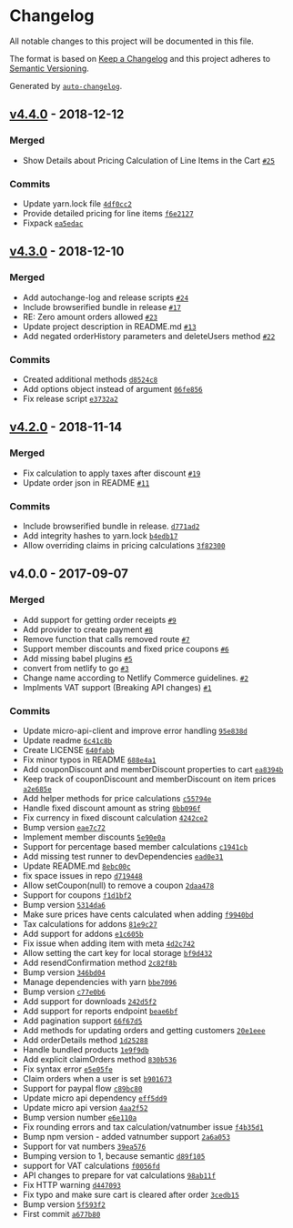 # Changelog

All notable changes to this project will be documented in this file.

The format is based on [Keep a Changelog](http://keepachangelog.com/en/1.0.0/)
and this project adheres to [Semantic Versioning](http://semver.org/spec/v2.0.0.html).

Generated by [`auto-changelog`](https://github.com/CookPete/auto-changelog).

## [v4.4.0](https://github.com/netlify/gocommerce-js/compare/v4.3.0...v4.4.0) - 2018-12-12

### Merged

- Show Details about Pricing Calculation of Line Items in the Cart [`#25`](https://github.com/netlify/gocommerce-js/pull/25)

### Commits

- Update yarn.lock file [`4df0cc2`](https://github.com/netlify/gocommerce-js/commit/4df0cc24a1b985af399841bee2f1631d3258e23b)
- Provide detailed pricing for line items [`f6e2127`](https://github.com/netlify/gocommerce-js/commit/f6e2127403fcd17865b3e5468f2ae0bdf41964ac)
- Fixpack [`ea5edac`](https://github.com/netlify/gocommerce-js/commit/ea5edac165c0e1f026f9f64aadba62aecafff7de)

## [v4.3.0](https://github.com/netlify/gocommerce-js/compare/v4.2.0...v4.3.0) - 2018-12-10

### Merged

- Add autochange-log and release scripts [`#24`](https://github.com/netlify/gocommerce-js/pull/24)
- Include browserified bundle in release [`#17`](https://github.com/netlify/gocommerce-js/pull/17)
- RE: Zero amount orders allowed [`#23`](https://github.com/netlify/gocommerce-js/pull/23)
- Update project description in README.md [`#13`](https://github.com/netlify/gocommerce-js/pull/13)
- Add negated orderHistory parameters and deleteUsers method [`#22`](https://github.com/netlify/gocommerce-js/pull/22)

### Commits

- Created additional methods [`d8524c8`](https://github.com/netlify/gocommerce-js/commit/d8524c8d295dc9bb859a0ec674781229b78ef831)
- Add options object instead of argument  [`06fe856`](https://github.com/netlify/gocommerce-js/commit/06fe85632ab09137fbc66b9aaa8b4432ad86e527)
- Fix release script [`e3732a2`](https://github.com/netlify/gocommerce-js/commit/e3732a2b3e56b50316b33421153238eac29d0b7f)

## [v4.2.0](https://github.com/netlify/gocommerce-js/compare/v4.0.0...v4.2.0) - 2018-11-14

### Merged

- Fix calculation to apply taxes after discount [`#19`](https://github.com/netlify/gocommerce-js/pull/19)
- Update order json in README [`#11`](https://github.com/netlify/gocommerce-js/pull/11)

### Commits

- Include browserified bundle in release. [`d771ad2`](https://github.com/netlify/gocommerce-js/commit/d771ad200ee087e6dfd96b1cfe550ff95b706419)
- Add integrity hashes to yarn.lock [`b4edb17`](https://github.com/netlify/gocommerce-js/commit/b4edb17dd1856b47c4d43ba282819bdab0927ac0)
- Allow overriding claims in pricing calculations [`3f82300`](https://github.com/netlify/gocommerce-js/commit/3f82300169c706eb7b5fc5e3ecee42b97cf797a8)

## v4.0.0 - 2017-09-07

### Merged

- Add support for getting order receipts [`#9`](https://github.com/netlify/gocommerce-js/pull/9)
- Add provider to create payment [`#8`](https://github.com/netlify/gocommerce-js/pull/8)
- Remove function that calls removed route [`#7`](https://github.com/netlify/gocommerce-js/pull/7)
- Support member discounts and fixed price coupons [`#6`](https://github.com/netlify/gocommerce-js/pull/6)
- Add missing babel plugins [`#5`](https://github.com/netlify/gocommerce-js/pull/5)
- convert from netlify to go [`#3`](https://github.com/netlify/gocommerce-js/pull/3)
- Change name according to Netlify Commerce guidelines. [`#2`](https://github.com/netlify/gocommerce-js/pull/2)
- Implments VAT support (Breaking API changes) [`#1`](https://github.com/netlify/gocommerce-js/pull/1)

### Commits

- Update micro-api-client and improve error handling [`95e838d`](https://github.com/netlify/gocommerce-js/commit/95e838d69d77a513ce2200b4ecdd3747eb546f0b)
- Update readme [`6c41c8b`](https://github.com/netlify/gocommerce-js/commit/6c41c8be536f794d090ac991c09f9a510f3f65a1)
- Create LICENSE [`640fabb`](https://github.com/netlify/gocommerce-js/commit/640fabb103cedd0d9477d1a5eb28c17168ec1f7f)
- Fix minor typos in README [`688e4a1`](https://github.com/netlify/gocommerce-js/commit/688e4a17ee8a4e9f20e1730f0d9016a7a3b06320)
- Add couponDiscount and memberDiscount properties to cart [`ea8394b`](https://github.com/netlify/gocommerce-js/commit/ea8394bbe9370036fe77445d520e8fe4d8b4d020)
- Keep track of couponDiscount and memberDiscount on item prices [`a2e685e`](https://github.com/netlify/gocommerce-js/commit/a2e685e11f3772fa04c5aa8e8955e475791e636f)
- Add helper methods for price calculations [`c55794e`](https://github.com/netlify/gocommerce-js/commit/c55794e8846a61e9307724c43b524505a916a946)
- Handle fixed discount amount as string [`0bb096f`](https://github.com/netlify/gocommerce-js/commit/0bb096fd1809cda7fe47e5c961597d8d49a8f6f6)
- Fix currency in fixed discount calculation [`4242ce2`](https://github.com/netlify/gocommerce-js/commit/4242ce2e3c3e9a7b442067e7313fa7258669db8b)
- Bump version [`eae7c72`](https://github.com/netlify/gocommerce-js/commit/eae7c72bbf55c52ef49e4d398cd9a34121961b3a)
- Implement member discounts [`5e90e0a`](https://github.com/netlify/gocommerce-js/commit/5e90e0a3aea2dff86eb55365b93e1b02201118aa)
- Support for percentage based member calculations [`c1941cb`](https://github.com/netlify/gocommerce-js/commit/c1941cb9e7752774017f9ed7f9892e9ee36aca97)
- Add missing test runner to devDependencies [`ead0e31`](https://github.com/netlify/gocommerce-js/commit/ead0e31ec06c696b32deaebb49718f2578fc26f3)
- Update README.md [`8ebc00c`](https://github.com/netlify/gocommerce-js/commit/8ebc00c426814a8bdf23b54ebd6ad6202bdb53db)
- fix space issues in repo [`d719448`](https://github.com/netlify/gocommerce-js/commit/d719448f2044c76d38394106166a1ca2ca8674b9)
- Allow setCoupon(null) to remove a coupon [`2daa478`](https://github.com/netlify/gocommerce-js/commit/2daa478d295e5a6a6974f24bc0d6896aa98f27af)
- Support for coupons [`f1d1bf2`](https://github.com/netlify/gocommerce-js/commit/f1d1bf26e0e91b0ce08975a725999a3f6509440c)
- Bump version [`5314da6`](https://github.com/netlify/gocommerce-js/commit/5314da60d2d070c8c4571178a7c592d8c523916f)
- Make sure prices have cents calculated when adding [`f9940bd`](https://github.com/netlify/gocommerce-js/commit/f9940bdf80665512d1cdfd9b09af5a0cea1c5297)
- Tax calculations for addons [`81e9c27`](https://github.com/netlify/gocommerce-js/commit/81e9c27c9c1d38a5303091adeff266b8bb59772f)
- Add support for addons [`e1c605b`](https://github.com/netlify/gocommerce-js/commit/e1c605b598fc518fee7b70f31297401c5a50d070)
- Fix  issue when adding item with meta [`4d2c742`](https://github.com/netlify/gocommerce-js/commit/4d2c7424a91da7ec1f80a46d9187f99a6e32ffca)
- Allow setting the cart key for local storage [`bf9d432`](https://github.com/netlify/gocommerce-js/commit/bf9d43280ea91a15a45b329bdc5618bfee85224c)
- Add resendConfirmation method [`2c82f8b`](https://github.com/netlify/gocommerce-js/commit/2c82f8b14119727fcc0d8457787c42e0495be240)
- Bump version [`346bd04`](https://github.com/netlify/gocommerce-js/commit/346bd0413fce1dee7076fc4f9f1af58e2728bb44)
- Manage dependencies with yarn [`bbe7096`](https://github.com/netlify/gocommerce-js/commit/bbe70964b6fd9be889053fa995943f050515d694)
- Bump version [`c77e0b6`](https://github.com/netlify/gocommerce-js/commit/c77e0b6415327b113a8c8513250d916b120aaad8)
- Add support for downloads [`242d5f2`](https://github.com/netlify/gocommerce-js/commit/242d5f20cc3783adadc53c1eef69725a6ab4695a)
- Add support for reports endpoint [`beae6bf`](https://github.com/netlify/gocommerce-js/commit/beae6bf5527b4ba2a830910934c69658bb576ffa)
- Add pagination support [`66f67d5`](https://github.com/netlify/gocommerce-js/commit/66f67d5777bcd2a61340534a651ab2a9beb1570e)
- Add methods for updating orders and getting customers [`20e1eee`](https://github.com/netlify/gocommerce-js/commit/20e1eee3adbf5161891aad82a274e20ca54aa336)
- Add orderDetails method [`1d25288`](https://github.com/netlify/gocommerce-js/commit/1d252881e6f0d2f6c0ed1cfb8d309d820a1423af)
- Handle bundled products [`1e9f9db`](https://github.com/netlify/gocommerce-js/commit/1e9f9db38041a2a73c7b07dee920a62add140712)
- Add explicit claimOrders method [`830b536`](https://github.com/netlify/gocommerce-js/commit/830b5360201bba2235259f350f5a8bd69de0af06)
- Fix syntax error [`e5e05fe`](https://github.com/netlify/gocommerce-js/commit/e5e05fe3b143c3d610a93b27812a73032b958273)
- Claim orders when a user is set [`b901673`](https://github.com/netlify/gocommerce-js/commit/b901673db6eb04b959c53e9ff086da22f9abedf6)
- Support for paypal flow [`c89bc80`](https://github.com/netlify/gocommerce-js/commit/c89bc80e8fe64abb8c0b5f3beba1e550ab89d011)
- Update micro api dependency [`eff5dd9`](https://github.com/netlify/gocommerce-js/commit/eff5dd9f46719c6a057dbd3dd61b201dca6a6eaa)
- Update micro api version [`4aa2f52`](https://github.com/netlify/gocommerce-js/commit/4aa2f52d6a64add0bd8e5158c2e3a603ce1dcbd3)
- Bump version number [`e6e110a`](https://github.com/netlify/gocommerce-js/commit/e6e110a1637a10ba17f1d7f4b3e6832e43d18c7f)
- Fix rounding errors and tax calculation/vatnumber issue [`f4b35d1`](https://github.com/netlify/gocommerce-js/commit/f4b35d1c85818717c75ed4050bd0c3630df56ba1)
- Bump npm version - added vatnumber support [`2a6a053`](https://github.com/netlify/gocommerce-js/commit/2a6a053dcb67b7dfd6f4568b77666074617e11f3)
- Support for vat numbers [`39ea576`](https://github.com/netlify/gocommerce-js/commit/39ea576e086a4445c91477a073c0cb3a123689ad)
- Bumping version to 1, because semantic [`d89f105`](https://github.com/netlify/gocommerce-js/commit/d89f105eddce0f6a785cdab5c71e9b70857a16f2)
- support for VAT calculations [`f0056fd`](https://github.com/netlify/gocommerce-js/commit/f0056fdb5712123df3d80f29d8072f0baeeb27f5)
- API changes to prepare for vat calculations [`98ab11f`](https://github.com/netlify/gocommerce-js/commit/98ab11fd89363d66b1743665c66b21095ca44607)
- Fix HTTP warning [`d447093`](https://github.com/netlify/gocommerce-js/commit/d44709319d06cba54a930e7b54acb1f452251e74)
- Fix typo and make sure cart is cleared after order [`3cedb15`](https://github.com/netlify/gocommerce-js/commit/3cedb159abc9cf66a5c8983a416f83f2183f3b37)
- Bump version [`5f593f2`](https://github.com/netlify/gocommerce-js/commit/5f593f29e6798c956f62cbcad1c495a3ff2c6e34)
- First commit [`a677b80`](https://github.com/netlify/gocommerce-js/commit/a677b80f31099bea74fc4c4c7ca9176e64aeab9a)
